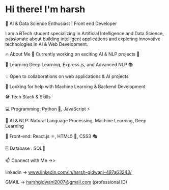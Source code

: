 # Hi there! I'm harsh
🚀 AI & Data Science Enthusiast | Front end Developer

I am a BTech student specializing in Artificial Intelligence and Data Science, passionate about building intelligent applications and exploring innovative technologies in AI & Web Development.

🔥 About Me
🔭 Currently working on exciting AI & NLP projects 🤖

🌱 Learning Deep Learning, Express.js, and Advanced NLP 📚

💡 Open to collaborations on web applications & AI projects

🤝 Looking for help with Machine Learning & Backend Development

🛠️ Tech Stack & Skills


💻 Programming: Python 🐍, JavaScript ⚡


🧠 AI & NLP: Natural Language Processing, Machine Learning, Deep Learning


🎨 Front-end: React.js ⚛️, HTML5 🎨, CSS3 🎭


🗄️ Database : SQL🍃

📫 Connect with Me
->>


linkedin ->  www.linkedin.com/in/harsh-gidwani-497a63243/


GMAIL -> harshgidwani2007@gmail.com (professional ID)

